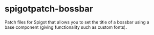 # spigotpatch-bossbar
Patch files for Spigot that allows you to set the title of a bossbar using a base component (giving functionality such as custom fonts).
